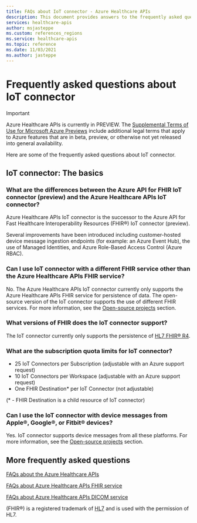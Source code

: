 ```yaml
---
title: FAQs about IoT connector - Azure Healthcare APIs
description: This document provides answers to the frequently asked questions about IoT connector.
services: healthcare-apis
author: msjasteppe
ms.custom: references_regions
ms.service: healthcare-apis
ms.topic: reference
ms.date: 11/03/2021
ms.author: jasteppe
---
```


# Frequently asked questions about IoT connector

> [!IMPORTANT]
> Azure Healthcare APIs is currently in PREVIEW. The [Supplemental Terms of Use for Microsoft Azure Previews](https://azure.microsoft.com/support/legal/preview-supplemental-terms/) include additional legal terms that apply to Azure features that are in beta, preview, or otherwise not yet released into general availability.

Here are some of the frequently asked questions about IoT connector.

## IoT connector: The basics

### What are the differences between the Azure API for FHIR IoT connector (preview) and the Azure Healthcare APIs IoT connector?

Azure Healthcare APIs IoT connector is the successor to the Azure API for Fast Healthcare Interoperability Resources (FHIR&#174;) IoT connector (preview). 

Several improvements have been introduced including customer-hosted device message ingestion endpoints (for example: an Azure Event Hub), the use of Managed Identities, and Azure Role-Based Access Control (Azure RBAC).

### Can I use IoT connector with a different FHIR service other than the Azure Healthcare APIs FHIR service?

No. The Azure Healthcare APIs IoT connector currently only supports the Azure Healthcare APIs FHIR service for persistence of data. The open-source version of the IoT connector supports the use of different FHIR services. For more information, see the [Open-source projects](iot-git-projects.md) section.  

### What versions of FHIR does the IoT connector support?

The IoT connector currently only supports the persistence of [HL7 FHIR&#174; R4](https://www.hl7.org/implement/standards/product_brief.cfm?product_id=491). 

### What are the subscription quota limits for IoT connector?

* 25 IoT Connectors per Subscription (adjustable with an Azure support request)
* 10 IoT Connectors per Workspace (adjustable with an Azure support request)
* One FHIR Destination* per IoT Connector (not adjustable)

(* - FHIR Destination is a child resource of IoT connector)

### Can I use the IoT connector with device messages from Apple&#174;, Google&#174;, or Fitbit&#174; devices?

Yes. IoT connector supports device messages from all these platforms. For more information, see the [Open-source projects](iot-git-projects.md) section.  

## More frequently asked questions
[FAQs about the Azure Healthcare APIs](../healthcare-apis-faqs.md)

[FAQs about Azure Healthcare APIs FHIR service](../fhir/fhir-faq.md)

[FAQs about Azure Healthcare APIs DICOM service](../dicom/dicom-services-faqs.yml)

(FHIR&#174;) is a registered trademark of [HL7](https://hl7.org/fhir/) and is used with the permission of HL7.